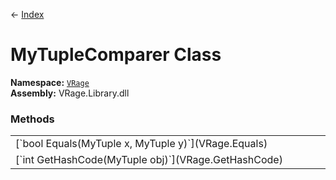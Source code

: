 ← [Index](index)
# MyTupleComparer Class
**Namespace:** [`VRage`](VRage)  
**Assembly:** VRage.Library.dll  
### Methods
<table style="width:100%;display:table">
<tr><td>[`bool Equals(MyTuple<T1, T2, T3> x, MyTuple<T1, T2, T3> y)`](VRage.Equals)</td><td></td></tr>
<tr><td>[`int GetHashCode(MyTuple<T1, T2, T3> obj)`](VRage.GetHashCode)</td><td></td></tr>
</table>
